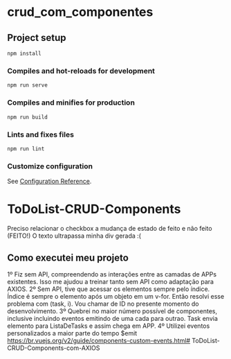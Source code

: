# crud_com_componentes

## Project setup
```
npm install
```

### Compiles and hot-reloads for development
```
npm run serve
```

### Compiles and minifies for production
```
npm run build
```

### Lints and fixes files
```
npm run lint
```

### Customize configuration
See [Configuration Reference](https://cli.vuejs.org/config/).
# ToDoList-CRUD-Components

Preciso relacionar o checkbox a mudança de estado de feito e não feito (FEITO!)
O texto ultrapassa minha div gerada :( 

## Como executei meu projeto

1º Fiz sem API, compreendendo as interações entre as camadas de APPs existentes. Isso me ajudou a treinar tanto sem API como adaptação para AXIOS. 
2º Sem API, tive que acessar os elementos sempre pelo índice. Índice é sempre o elemento após um objeto em um v-for. Então resolvi esse problema com (task, i). Vou chamar de ID no presente momento do desenvolvimento.
3º Quebrei no maior número possível de componentes, inclusive incluindo eventos emitindo de uma cada para outrao. Task envia elemento para ListaDeTasks e assim chega em APP. 
4º Utilizei eventos personalizados a maior parte do tempo $emit https://br.vuejs.org/v2/guide/components-custom-events.html# ToDoList-CRUD-Components-com-AXIOS
